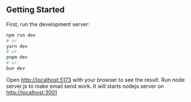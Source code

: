 ## Getting Started

First, run the development server:

```bash
npm run dev
# or
yarn dev
# or
pnpm dev
# or
bun dev
```

Open [http://localhost:5173](http://localhost:5173) with your browser to see the result.
Run node server.js to make email send work. It will starts nodejs server on [http://localhost:3001](http://localhost:3001)
